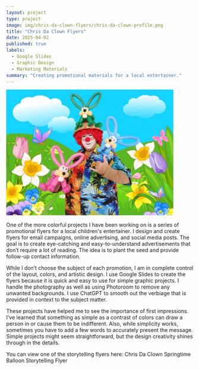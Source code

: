 ```yaml
---
layout: project
type: project
image: img/chris-da-clown-flyers/chris-da-clown-profile.png
title: "Chris Da Clown Flyers"
date: 2025-04-02
published: true
labels:
  - Google Slides
  - Graphic Design
  - Marketing Materials
summary: "Creating promotional materials for a local entertainer."
---
```


<img width="450px" class="rounded float-start pe-4" src="../img/chris-da-clown-flyers/Easter_profile.png">

One of the more colorful projects I have been working on is a series of promotional flyers for a local children's entertainer. I design and create flyers for email campaigns, online advertising, and social media posts. The goal is to create eye-catching and easy-to-understand advertisements that don’t require a lot of reading. The idea is to plant the seed and provide follow-up contact information.

While I don’t choose the subject of each promotion, I am in complete control of the layout, colors, and artistic design. I use Google Slides to create the flyers because it is quick and easy to use for simple graphic projects. I handle the photography as well as using Photoroom to remove any unwanted backgrounds. I use ChatGPT to smooth out the verbiage that is provided in context to the subject matter.

These projects have helped me to see the importance of first impressions. I’ve learned that something as simple as a contrast of colors can draw a person in or cause them to be indifferent. Also, while simplicity works, sometimes you have to add a few words to accurately present the message. Simple projects might seem straightforward, but the design creativity shines through in the details.

You can view one of the storytelling flyers here: Chris Da Clown Springtime Balloon Storytelling Flyer
